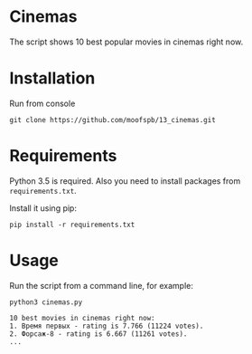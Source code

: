 # Cinemas

The script shows 10 best popular movies in cinemas right now.

# Installation

Run from console

`git clone https://github.com/moofspb/13_cinemas.git`

# Requirements

Python 3.5 is required. Also you need to install packages from
 `requirements.txt`.

Install it using pip:

`pip install -r requirements.txt`

# Usage

Run the script from a command line, for example:

```
python3 cinemas.py

10 best movies in cinemas right now:
1. Время первых - rating is 7.766 (11224 votes).
2. Форсаж-8 - rating is 6.667 (11261 votes).
...
```
